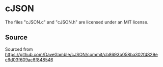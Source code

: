 # cJSON

The files "cJSON.c" and "cJSON.h" are licensed under an MIT license.

## Source

Sourced from
https://github.com/DaveGamble/cJSON/commit/cb8693b058ba302f4829ec6d03f609ac6f848546
